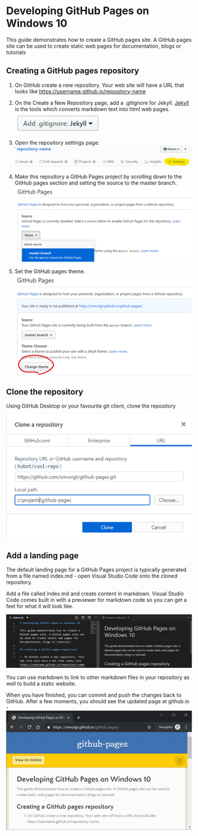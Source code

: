 # Developing GitHub Pages on Windows 10

This guide demonstrates how to create a GitHub pages site. A GitHub pages site can be used to create static web pages for documentation, blogs or tutorials

## Creating a GitHub pages repository

1. On GitHub create a new repository. Your web site will have a URL that looks like https://username.github.io/repository-name

2. On the Create a New Repository page, add a .gitignore for Jekyll. [Jekyll](https://jekyllrb.com/) is the tools which converts markdown text into html web pages. ![gitignore jekyll](images\gitignore-jekyll.png)

3. Open the repository settings page: ![Repository Settings](images\repo-settings.png)

4. Make this repository a GitHub Pages project by scrolling down to the GitHub pages section and setting the source to the master branch. ![GitHub Pages source naster branch](images\repo-setting-github-pages.png)

5. Set the GitHub pages theme. ![GitHub pages theme](images\repo-setting-github-pages-theme.png)

## Clone the repository

Using GitHub Desktop or your favourite git client, clone the repository

![GitHub Desktop Clone](images\github-desktop-clone.png)

## Add a landing page

The default landing page for a GitHub Pages project is typically generated from a file named index.md - open Visual Studio Code onto the cloned repository.

Add a file called index.md and create content in markdown. Visual Studio Code comes built in with a previewer for markdown code so you can get a feel for what it will look like.

![VS Code - index.md](images\vscode-index.md.png)

You can use markdown to link to other markdown files in your repository as well to build a static website.

When you have finished, you can commit and push the changes back to GitHub. After a few moments, you should see the updated page at github.io - ![github.io](images\github-io-website.png)

